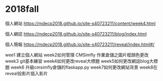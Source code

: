 # 2018fall
個人網站 https://mdecp2018.github.io/site-s40723211/content/week4.html

個人網誌 https://mdecp2018.github.io/site-s40723211/blog/index.html

個人簡報 https://mdecp2018.github.io/site-s40723211/reveal/index.html#/

wee1 建立個人網站
week2如何管理 CMSimfly 作業倉儲之圖片框顏色更改
week3 git基本練習
week4如何更改reveal大標題
week5如何更改網誌blog大標題
week6 升級cmsimfly倉儲的flaskapp.py
week7如何更改網站背景
week8在reveal投影片插入影片
